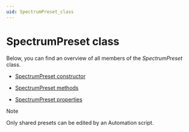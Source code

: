 ```yaml
---
uid: SpectrumPreset_class
---
```


# SpectrumPreset class

Below, you can find an overview of all members of the *SpectrumPreset* class.

- [SpectrumPreset constructor](xref:SpectrumPreset_constructor)

- [SpectrumPreset methods](xref:SpectrumPreset_methods)

- [SpectrumPreset properties](xref:SpectrumPreset_properties)

> [!NOTE]
> Only shared presets can be edited by an Automation script.
>
